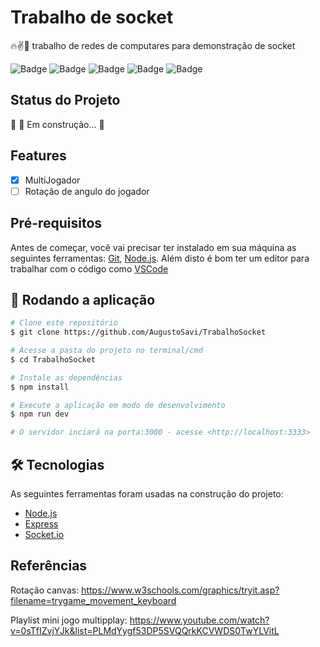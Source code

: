 # Trabalho de socket
🔥✌🥵 trabalho de redes de computares para demonstração de socket

![Badge](https://img.shields.io/github/issues/AugustoSavi/TrabalhoSocket)
![Badge](https://img.shields.io/github/forks/AugustoSavi/TrabalhoSocket)
![Badge](https://img.shields.io/github/stars/AugustoSavi/TrabalhoSocket)
![Badge](https://img.shields.io/github/license/AugustoSavi/TrabalhoSocket)
![Badge](https://img.shields.io/twitter/url?url=https%3A%2F%2Fgithub.com%2FAugustoSavi%2FTrabalhoSocket)

## Status do Projeto
🚧  🚀 Em construção...  🚧
## Features
- [x] MultiJogador
- [ ] Rotação de angulo do jogador

## Pré-requisitos
Antes de começar, você vai precisar ter instalado em sua máquina as seguintes ferramentas:
[Git](https://git-scm.com), [Node.js](https://nodejs.org/en/). 
Além disto é bom ter um editor para trabalhar com o código como [VSCode](https://code.visualstudio.com/)

## 🎲 Rodando a aplicação

```bash
# Clone este repositório
$ git clone https://github.com/AugustoSavi/TrabalhoSocket

# Acesse a pasta do projeto no terminal/cmd
$ cd TrabalhoSocket

# Instale as dependências
$ npm install

# Execute a aplicação em modo de desenvolvimento
$ npm run dev

# O servidor inciará na porta:3000 - acesse <http://localhost:3333>
```

## 🛠 Tecnologias

As seguintes ferramentas foram usadas na construção do projeto:

- [Node.js](https://nodejs.org/en/)
- [Express](https://expressjs.com/)
- [Socket.io](https://socket.io/)


## Referências 

Rotação canvas:
https://www.w3schools.com/graphics/tryit.asp?filename=trygame_movement_keyboard

Playlist mini jogo multipplay:
https://www.youtube.com/watch?v=0sTfIZvjYJk&list=PLMdYygf53DP5SVQQrkKCVWDS0TwYLVitL